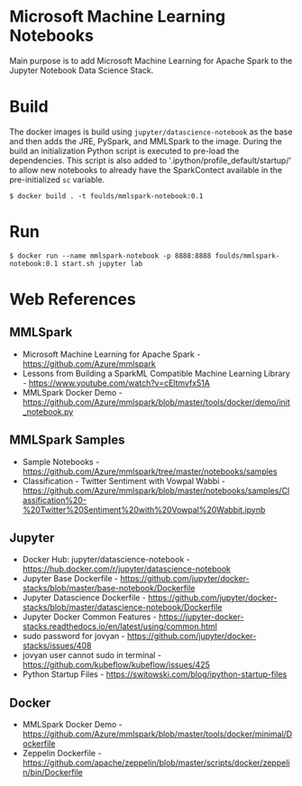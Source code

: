 # Microsoft Machine Learning Notebooks
Main purpose is to add Microsoft Machine Learning for Apache Spark to the Jupyter Notebook Data Science Stack.

# Build
The docker images is build using `jupyter/datascience-notebook` as the base and then adds the JRE, PySpark, and MMLSpark to the image. During the build an initialization Python script is executed to pre-load the dependencies. This script is also added to '.ipython/profile_default/startup/' to allow new notebooks to already have the SparkContect available in the pre-initialized `sc` variable.

```shell
$ docker build . -t foulds/mmlspark-notebook:0.1
```

# Run
```shell
$ docker run --name mmlspark-notebook -p 8888:8888 foulds/mmlspark-notebook:0.1 start.sh jupyter lab
```

# Web References

## MMLSpark
- Microsoft Machine Learning for Apache Spark - https://github.com/Azure/mmlspark
- Lessons from Building a SparkML Compatible Machine Learning Library - https://www.youtube.com/watch?v=cEltmvfx51A
- MMLSpark Docker Demo - https://github.com/Azure/mmlspark/blob/master/tools/docker/demo/init_notebook.py

## MMLSpark Samples
- Sample Notebooks - https://github.com/Azure/mmlspark/tree/master/notebooks/samples
- Classification - Twitter Sentiment with Vowpal Wabbi - https://github.com/Azure/mmlspark/blob/master/notebooks/samples/Classification%20-%20Twitter%20Sentiment%20with%20Vowpal%20Wabbit.ipynb

## Jupyter
- Docker Hub: jupyter/datascience-notebook - https://hub.docker.com/r/jupyter/datascience-notebook
- Jupyter Base Dockerfile - https://github.com/jupyter/docker-stacks/blob/master/base-notebook/Dockerfile
- Jupyter Datascience Dockerfile - https://github.com/jupyter/docker-stacks/blob/master/datascience-notebook/Dockerfile
- Jupyter Docker Common Features - https://jupyter-docker-stacks.readthedocs.io/en/latest/using/common.html
- sudo password for jovyan - https://github.com/jupyter/docker-stacks/issues/408
- jovyan user cannot sudo in terminal - https://github.com/kubeflow/kubeflow/issues/425
- Python Startup Files - https://switowski.com/blog/ipython-startup-files

## Docker
- MMLSpark Docker Demo - https://github.com/Azure/mmlspark/blob/master/tools/docker/minimal/Dockerfile
- Zeppelin Dockerfile - https://github.com/apache/zeppelin/blob/master/scripts/docker/zeppelin/bin/Dockerfile
